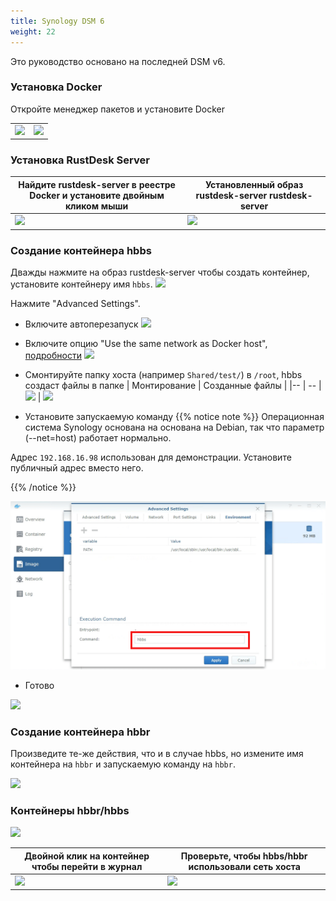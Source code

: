 ```yaml
---
title: Synology DSM 6
weight: 22
---
```


Это руководство основано на последней DSM v6.

### Установка Docker

Откройте менеджер пакетов и установите Docker

|             |                                                   |
| --------------- | -------------------------------------------------------- |
![](images/package-manager.png) | ![](images/docker.png)


### Установка RustDesk Server

| Найдите rustdesk-server в реестре Docker и установите двойным кликом мыши |   Установленный образ rustdesk-server rustdesk-server                                     |
| --------------- | -------------------------------------------------------- |
![](images/pull-rustdesk-server.png) | ![](images/rustdesk-server-installed.png)


### Создание контейнера hbbs

Дважды нажмите на образ rustdesk-server чтобы создать контейнер, установите контейнеру имя `hbbs`.
![](images/hbbs.png) 

Нажмите "Advanced Settings".

- Включите автоперезапуск
![](images/auto-restart.png) 

- Включите опцию "Use the same network as Docker host", [подробности](/docs/en/self-host/install/#net-host)
![](images/host-net.png) 

- Смонтируйте папку хоста (например `Shared/test/`) в `/root`, hbbs создаст файлы в папке
| Монтирование | Созданные файлы |
|-- | -- |
![](images/mount.png?width=500px) | ![](images/mounted-dir.png?width=300px) 

- Установите запускаемую команду
{{% notice note %}}
Операционная система Synology основана на основана на Debian, так что параметр (--net=host) работает нормально.

Адрес `192.168.16.98` использован для демонстрации. Установите публичный адрес вместо него.

{{% /notice %}}

![](images/hbbs-cmd.png?v3) 

- Готово
  
![](images/hbbs-config.png) 

### Создание контейнера hbbr

Произведите те-же действия, что и в случае hbbs, но измените имя контейнера на `hbbr` и запускаемую команду на `hbbr`.

![](images/hbbr-config.png) 

### Контейнеры hbbr/hbbs

![](images/containers.png?width=500px)


| Двойной клик на контейнер чтобы перейти в журнал | Проверьте, чтобы hbbs/hbbr использовали сеть хоста |
|-- | -- |
![](images/log.png?width=500px) | ![](images/network-types.png?width=500px)
